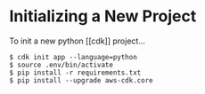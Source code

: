 # Initializing a New Project

To init a new python [[cdk]] project...

```
$ cdk init app --language=python
$ source .env/bin/activate
$ pip install -r requirements.txt
$ pip install --upgrade aws-cdk.core
```
